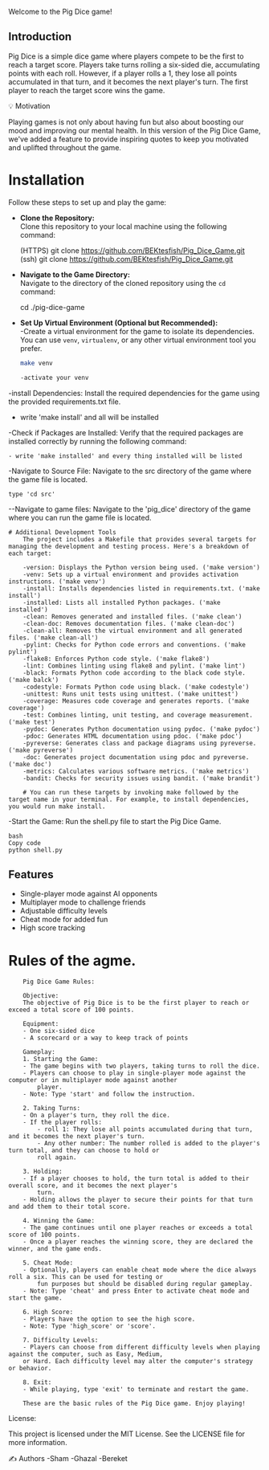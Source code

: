 Welcome to the Pig Dice game!

## Introduction

Pig Dice is a simple dice game where players compete to be the first to reach a target score. Players take turns rolling a six-sided die, accumulating points with each roll. However, if a player rolls a 1, they lose all points accumulated in that turn, and it becomes the next player's turn. The first player to reach the target score wins the game.


💡 Motivation

Playing games is not only about having fun but also about boosting our mood and improving our mental health. In this version of the Pig Dice Game, we've added a feature to provide inspiring quotes to keep you motivated and uplifted throughout the game.




# Installation

Follow these steps to set up and play the game:

- **Clone the Repository:**  
  Clone this repository to your local machine using the following command:


  (HTTPS) git clone https://github.com/BEKtesfish/Pig_Dice_Game.git
  (ssh)   git clone https://github.com/BEKtesfish/Pig_Dice_Game.git


- **Navigate to the Game Directory:**  
  Navigate to the directory of the cloned repository using the `cd` command:

    cd ./pig-dice-game


- **Set Up Virtual Environment (Optional but Recommended):**  
    -Create a virtual environment for the game to isolate its dependencies. You can use `venv`, `virtualenv`, or any other virtual environment tool you prefer.

    ```bash
    make venv

    -activate your venv

-install Dependencies:
   Install the required dependencies for the game using the provided requirements.txt file.

   - write 'make install' and all will be installed


-Check if Packages are Installed:
    Verify that the required packages are installed correctly by running the following command:
    
    - write 'make installed' and every thing installed will be listed


-Navigate to Source File:
    Navigate to the src directory of the game where the game file is located.
    
    type 'cd src'

--Navigate to game files:
    Navigate to the 'pig_dice' directory of the game where you can run the game file is located.


    # Additional Development Tools
        The project includes a Makefile that provides several targets for managing the development and testing process. Here's a breakdown of each target:

        -version: Displays the Python version being used. ('make version')
        -venv: Sets up a virtual environment and provides activation instructions. ('make venv')
        -install: Installs dependencies listed in requirements.txt. ('make install')
        -installed: Lists all installed Python packages. ('make installed')
        -clean: Removes generated and installed files. ('make clean')
        -clean-doc: Removes documentation files. ('make clean-doc')
        -clean-all: Removes the virtual environment and all generated files. ('make clean-all')
        -pylint: Checks for Python code errors and conventions. ('make pylint')
        -flake8: Enforces Python code style. ('make flake8')
        -lint: Combines linting using flake8 and pylint. ('make lint')
        -black: Formats Python code according to the black code style. ('make balck')
        -codestyle: Formats Python code using black. ('make codestyle')
        -unittest: Runs unit tests using unittest. ('make unittest')
        -coverage: Measures code coverage and generates reports. ('make coverage')
        -test: Combines linting, unit testing, and coverage measurement. ('make test')
        -pydoc: Generates Python documentation using pydoc. ('make pydoc')
        -pdoc: Generates HTML documentation using pdoc. ('make pdoc')
        -pyreverse: Generates class and package diagrams using pyreverse. ('make pyreverse')
        -doc: Generates project documentation using pdoc and pyreverse. ('make doc')
        -metrics: Calculates various software metrics. ('make metrics')
        -bandit: Checks for security issues using bandit. ('make brandit')
        
        # You can run these targets by invoking make followed by the target name in your terminal. For example, to install dependencies, you would run make install.


-Start the Game:
    Run the shell.py file to start the Pig Dice Game.

    bash
    Copy code
    python shell.py





## Features

- Single-player mode against AI opponents
- Multiplayer mode to challenge friends
- Adjustable difficulty levels
- Cheat mode for added fun
- High score tracking




# Rules of the agme.

        Pig Dice Game Rules:

        Objective:
        The objective of Pig Dice is to be the first player to reach or exceed a total score of 100 points.

        Equipment:
        - One six-sided dice
        - A scorecard or a way to keep track of points

        Gameplay:
        1. Starting the Game:
        - The game begins with two players, taking turns to roll the dice.
        - Players can choose to play in single-player mode against the computer or in multiplayer mode against another
            player.
        - Note: Type 'start' and follow the instruction.

        2. Taking Turns:
        - On a player's turn, they roll the dice.
        - If the player rolls:
            - roll 1: They lose all points accumulated during that turn, and it becomes the next player's turn.
            - Any other number: The number rolled is added to the player's turn total, and they can choose to hold or 
            roll again.

        3. Holding:
        - If a player chooses to hold, the turn total is added to their overall score, and it becomes the next player's
            turn.
        - Holding allows the player to secure their points for that turn and add them to their total score.

        4. Winning the Game:
        - The game continues until one player reaches or exceeds a total score of 100 points.
        - Once a player reaches the winning score, they are declared the winner, and the game ends.

        5. Cheat Mode:
        - Optionally, players can enable cheat mode where the dice always roll a six. This can be used for testing or
            fun purposes but should be disabled during regular gameplay.
        - Note: Type 'cheat' and press Enter to activate cheat mode and start the game.

        6. High Score:
        - Players have the option to see the high score.
        - Note: Type 'high_score' or 'score'.

        7. Difficulty Levels:
        - Players can choose from different difficulty levels when playing against the computer, such as Easy, Medium, 
        or Hard. Each difficulty level may alter the computer's strategy or behavior.

        8. Exit:
        - While playing, type 'exit' to terminate and restart the game.

        These are the basic rules of the Pig Dice game. Enjoy playing!


License:

This project is licensed under the MIT License. See the LICENSE file for more information.


✍️ Authors
 -Sham
 -Ghazal
 -Bereket
